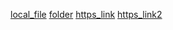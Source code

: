 [local_file](many_links.md)
[folder](no_links)
[https_link](https://www.google.de/)
[https_link2](https://www.google.de/?hl=de)

